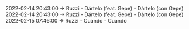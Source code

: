 2022-02-14 20:43:00 -> Ruzzi - Dártelo (feat. Gepe) - Dártelo (con Gepe)
2022-02-14 20:43:00 -> Ruzzi - Dártelo (feat. Gepe) - Dártelo (con Gepe)
2022-02-15 07:46:00 -> Ruzzi - Cuando - Cuando
